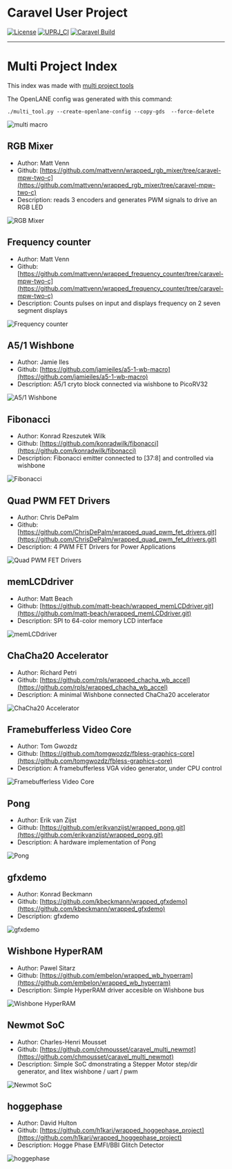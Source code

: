 # Caravel User Project

[![License](https://img.shields.io/badge/License-Apache%202.0-blue.svg)](https://opensource.org/licenses/Apache-2.0) [![UPRJ_CI](https://github.com/efabless/caravel_project_example/actions/workflows/user_project_ci.yml/badge.svg)](https://github.com/efabless/caravel_project_example/actions/workflows/user_project_ci.yml) [![Caravel Build](https://github.com/efabless/caravel_project_example/actions/workflows/caravel_build.yml/badge.svg)](https://github.com/efabless/caravel_project_example/actions/workflows/caravel_build.yml)

---

# Multi Project Index

This index was made with [multi project tools](https://github.com/mattvenn/multi_project_tools)

The OpenLANE config was generated with this command:

    ./multi_tool.py --create-openlane-config --copy-gds  --force-delete

![multi macro](pics/multi_macro.png)

## RGB Mixer

* Author: Matt Venn
* Github: [https://github.com/mattvenn/wrapped_rgb_mixer/tree/caravel-mpw-two-c](https://github.com/mattvenn/wrapped_rgb_mixer/tree/caravel-mpw-two-c)
* Description: reads 3 encoders and generates PWM signals to drive an RGB LED

![RGB Mixer](pics/schematic.jpg)

## Frequency counter

* Author: Matt Venn
* Github: [https://github.com/mattvenn/wrapped_frequency_counter/tree/caravel-mpw-two-c](https://github.com/mattvenn/wrapped_frequency_counter/tree/caravel-mpw-two-c)
* Description: Counts pulses on input and displays frequency on 2  seven segment displays

![Frequency counter](pics/frequency_counter.png)

## A5/1 Wishbone

* Author: Jamie Iles
* Github: [https://github.com/jamieiles/a5-1-wb-macro](https://github.com/jamieiles/a5-1-wb-macro)
* Description: A5/1 cryto block connected via wishbone to PicoRV32

![A5/1 Wishbone](pics/a5macro.png)

## Fibonacci

* Author: Konrad Rzeszutek Wilk
* Github: [https://github.com/konradwilk/fibonacci](https://github.com/konradwilk/fibonacci)
* Description: Fibonacci emitter connected to [37:8] and controlled via wishbone

![Fibonacci](pics/fibonacci.png)

## Quad PWM FET Drivers

* Author: Chris DePalm
* Github: [https://github.com/ChrisDePalm/wrapped_quad_pwm_fet_drivers.git](https://github.com/ChrisDePalm/wrapped_quad_pwm_fet_drivers.git)
* Description: 4 PWM FET Drivers for Power Applications

![Quad PWM FET Drivers](pics/wrapped_quad_pwm_fet_drivers.gds.png)

## memLCDdriver

* Author: Matt Beach
* Github: [https://github.com/matt-beach/wrapped_memLCDdriver.git](https://github.com/matt-beach/wrapped_memLCDdriver.git)
* Description: SPI to 64-color memory LCD interface

![memLCDdriver](pics/wrapped_memLCDdriver.gds.png)

## ChaCha20 Accelerator

* Author: Richard Petri
* Github: [https://github.com/rpls/wrapped_chacha_wb_accel](https://github.com/rpls/wrapped_chacha_wb_accel)
* Description: A minimal Wishbone connected ChaCha20 accelerator

![ChaCha20 Accelerator](pics/core.png)

## Framebufferless Video Core

* Author: Tom Gwozdz
* Github: [https://github.com/tomgwozdz/fbless-graphics-core](https://github.com/tomgwozdz/fbless-graphics-core)
* Description: A framebufferless VGA video generator, under CPU control

![Framebufferless Video Core](pics/fbless_graphics_core.gds.png)

## Pong

* Author: Erik van Zijst
* Github: [https://github.com/erikvanzijst/wrapped_pong.git](https://github.com/erikvanzijst/wrapped_pong.git)
* Description: A hardware implementation of Pong

![Pong](pics/pong.jpg)

## gfxdemo

* Author: Konrad Beckmann
* Github: [https://github.com/kbeckmann/wrapped_gfxdemo](https://github.com/kbeckmann/wrapped_gfxdemo)
* Description: gfxdemo

![gfxdemo](pics/gfxdemo.png)

## Wishbone HyperRAM

* Author: Pawel Sitarz
* Github: [https://github.com/embelon/wrapped_wb_hyperram](https://github.com/embelon/wrapped_wb_hyperram)
* Description: Simple HyperRAM driver accesible on Wishbone bus

![Wishbone HyperRAM](pics/HyperRAM_WriteMemorySpace.png)

## Newmot SoC

* Author: Charles-Henri Mousset
* Github: [https://github.com/chmousset/caravel_multi_newmot](https://github.com/chmousset/caravel_multi_newmot)
* Description: Simple SoC dmonstrating a Stepper Motor step/dir generator, and litex wishbone / uart / pwm

![Newmot SoC](pics/newmot.png)

## hoggephase

* Author: David Hulton
* Github: [https://github.com/h1kari/wrapped_hoggephase_project](https://github.com/h1kari/wrapped_hoggephase_project)
* Description: Hogge Phase EMFI/BBI Glitch Detector

![hoggephase](pics/hpcore.png)

